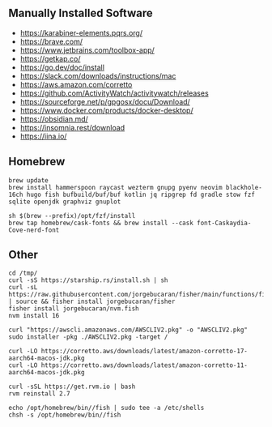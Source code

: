 ## Manually Installed Software

- https://karabiner-elements.pqrs.org/
- https://brave.com/
- https://www.jetbrains.com/toolbox-app/
- https://getkap.co/
- https://go.dev/doc/install
- https://slack.com/downloads/instructions/mac
- https://aws.amazon.com/corretto
- https://github.com/ActivityWatch/activitywatch/releases
- https://sourceforge.net/p/gpgosx/docu/Download/
- https://www.docker.com/products/docker-desktop/
- https://obsidian.md/
- https://insomnia.rest/download
- https://iina.io/




## Homebrew

```
brew update
brew install hammerspoon raycast wezterm gnupg pyenv neovim blackhole-16ch hugo fish bufbuild/buf/buf kotlin jq ripgrep fd gradle stow fzf sqlite openjdk graphviz gnuplot

sh $(brew --prefix)/opt/fzf/install
brew tap homebrew/cask-fonts && brew install --cask font-Caskaydia-Cove-nerd-font
```


## Other

```
cd /tmp/
curl -sS https://starship.rs/install.sh | sh
curl -sL https://raw.githubusercontent.com/jorgebucaran/fisher/main/functions/fisher.fish | source && fisher install jorgebucaran/fisher
fisher install jorgebucaran/nvm.fish
nvm install 16

curl "https://awscli.amazonaws.com/AWSCLIV2.pkg" -o "AWSCLIV2.pkg"
sudo installer -pkg ./AWSCLIV2.pkg -target /

curl -LO https://corretto.aws/downloads/latest/amazon-corretto-17-aarch64-macos-jdk.pkg
curl -LO https://corretto.aws/downloads/latest/amazon-corretto-11-aarch64-macos-jdk.pkg

curl -sSL https://get.rvm.io | bash
rvm reinstall 2.7

echo /opt/homebrew/bin//fish | sudo tee -a /etc/shells
chsh -s /opt/homebrew/bin//fish

```
